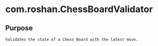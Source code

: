 # com.roshan.ChessBoardValidator

## Purpose
    Validates the state of a Chess Board with the latest move.